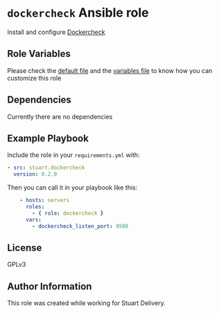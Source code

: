 `dockercheck` Ansible role
=========

Install and configure [Dockercheck](https://github.com/StuartApp/dockercheck)

Role Variables
--------------

Please check the [default file](defaults/main.yml) and the [variables file](vars/main.yml) to know how you can customize this role

Dependencies
------------

Currently there are no dependencies

Example Playbook
----------------

Include the role in your `requirements.yml` with:

```yaml
- src: stuart.dockercheck
  version: 0.2.0
```

Then you can call it in your playbook like this:

```yaml
    - hosts: servers
      roles:
        - { role: dockercheck }
      vars:
        - dockercheck_listen_port: 9500
```

License
-------

GPLv3

Author Information
------------------

This role was created while working for Stuart Delivery.